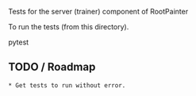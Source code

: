 Tests for the server (trainer) component of RootPainter

To run the tests (from this directory).

pytest 



## TODO / Roadmap

    * Get tests to run without error.



